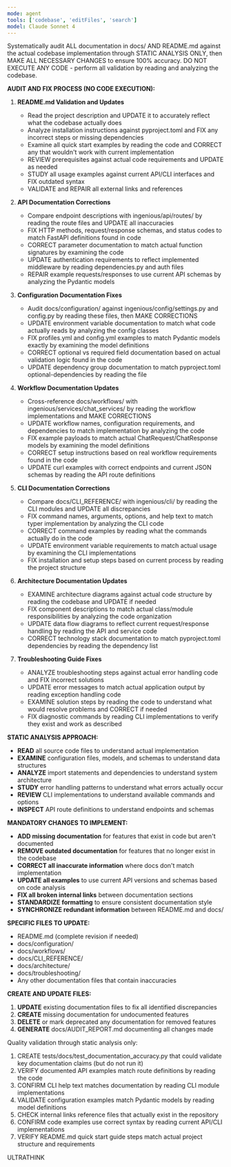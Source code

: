 ```yaml
---
mode: agent
tools: ['codebase', 'editFiles', 'search']
model: Claude Sonnet 4
---
```

Systematically audit ALL documentation in docs/ AND README.md against the actual codebase implementation through STATIC ANALYSIS ONLY, then MAKE ALL NECESSARY CHANGES to ensure 100% accuracy. DO NOT EXECUTE ANY CODE - perform all validation by reading and analyzing the codebase.

**AUDIT AND FIX PROCESS (NO CODE EXECUTION):**

1. **README.md Validation and Updates**
   - Read the project description and UPDATE it to accurately reflect what the codebase actually does
   - Analyze installation instructions against pyproject.toml and FIX any incorrect steps or missing dependencies
   - Examine all quick start examples by reading the code and CORRECT any that wouldn't work with current implementation
   - REVIEW prerequisites against actual code requirements and UPDATE as needed
   - STUDY all usage examples against current API/CLI interfaces and FIX outdated syntax
   - VALIDATE and REPAIR all external links and references

2. **API Documentation Corrections**
   - Compare endpoint descriptions with ingenious/api/routes/ by reading the route files and UPDATE all inaccuracies
   - FIX HTTP methods, request/response schemas, and status codes to match FastAPI definitions found in code
   - CORRECT parameter documentation to match actual function signatures by examining the code
   - UPDATE authentication requirements to reflect implemented middleware by reading dependencies.py and auth files
   - REPAIR example requests/responses to use current API schemas by analyzing the Pydantic models

3. **Configuration Documentation Fixes**
   - Audit docs/configuration/ against ingenious/config/settings.py and config.py by reading these files, then MAKE CORRECTIONS
   - UPDATE environment variable documentation to match what code actually reads by analyzing the config classes
   - FIX profiles.yml and config.yml examples to match Pydantic models exactly by examining the model definitions
   - CORRECT optional vs required field documentation based on actual validation logic found in the code
   - UPDATE dependency group documentation to match pyproject.toml optional-dependencies by reading the file

4. **Workflow Documentation Updates**
   - Cross-reference docs/workflows/ with ingenious/services/chat_services/ by reading the workflow implementations and MAKE CORRECTIONS
   - UPDATE workflow names, configuration requirements, and dependencies to match implementation by analyzing the code
   - FIX example payloads to match actual ChatRequest/ChatResponse models by examining the model definitions
   - CORRECT setup instructions based on real workflow requirements found in the code
   - UPDATE curl examples with correct endpoints and current JSON schemas by reading the API route definitions

5. **CLI Documentation Corrections**
   - Compare docs/CLI_REFERENCE/ with ingenious/cli/ by reading the CLI modules and UPDATE all discrepancies
   - FIX command names, arguments, options, and help text to match typer implementation by analyzing the CLI code
   - CORRECT command examples by reading what the commands actually do in the code
   - UPDATE environment variable requirements to match actual usage by examining the CLI implementations
   - FIX installation and setup steps based on current process by reading the project structure

6. **Architecture Documentation Updates**
   - EXAMINE architecture diagrams against actual code structure by reading the codebase and UPDATE if needed
   - FIX component descriptions to match actual class/module responsibilities by analyzing the code organization
   - UPDATE data flow diagrams to reflect current request/response handling by reading the API and service code
   - CORRECT technology stack documentation to match pyproject.toml dependencies by reading the dependency list

7. **Troubleshooting Guide Fixes**
   - ANALYZE troubleshooting steps against actual error handling code and FIX incorrect solutions
   - UPDATE error messages to match actual application output by reading exception handling code
   - EXAMINE solution steps by reading the code to understand what would resolve problems and CORRECT if needed
   - FIX diagnostic commands by reading CLI implementations to verify they exist and work as described

**STATIC ANALYSIS APPROACH:**

- **READ** all source code files to understand actual implementation
- **EXAMINE** configuration files, models, and schemas to understand data structures
- **ANALYZE** import statements and dependencies to understand system architecture
- **STUDY** error handling patterns to understand what errors actually occur
- **REVIEW** CLI implementations to understand available commands and options
- **INSPECT** API route definitions to understand endpoints and schemas

**MANDATORY CHANGES TO IMPLEMENT:**

- **ADD missing documentation** for features that exist in code but aren't documented
- **REMOVE outdated documentation** for features that no longer exist in the codebase
- **CORRECT all inaccurate information** where docs don't match implementation
- **UPDATE all examples** to use current API versions and schemas based on code analysis
- **FIX all broken internal links** between documentation sections
- **STANDARDIZE formatting** to ensure consistent documentation style
- **SYNCHRONIZE redundant information** between README.md and docs/

**SPECIFIC FILES TO UPDATE:**

- README.md (complete revision if needed)
- docs/configuration/
- docs/workflows/
- docs/CLI_REFERENCE/
- docs/architecture/
- docs/troubleshooting/
- Any other documentation files that contain inaccuracies

**CREATE AND UPDATE FILES:**

1. **UPDATE** existing documentation files to fix all identified discrepancies
2. **CREATE** missing documentation for undocumented features
3. **DELETE** or mark deprecated any documentation for removed features
4. **GENERATE** docs/AUDIT_REPORT.md documenting all changes made

Quality validation through static analysis only:
1. CREATE tests/docs/test_documentation_accuracy.py that could validate key documentation claims (but do not run it)
2. VERIFY documented API examples match route definitions by reading the code
3. CONFIRM CLI help text matches documentation by reading CLI module implementations
4. VALIDATE configuration examples match Pydantic models by reading model definitions
5. CHECK internal links reference files that actually exist in the repository
6. CONFIRM code examples use correct syntax by reading current API/CLI implementations
7. VERIFY README.md quick start guide steps match actual project structure and requirements

ULTRATHINK
